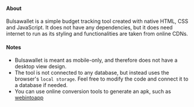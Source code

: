 <h4>About</h4>
Bulsawallet is a simple budget tracking tool created with native HTML, CSS and JavaScript. It does not have any dependencies, but it does need internet to run as its styling and functionalities are taken from online CDNs. 
<h4>Notes</h4>
<ul>
  <li>Bulsawallet is meant as mobile-only, and therefore does not have a desktop view design.</li>
  <li>The tool is not connected to any database, but instead uses the browser's <code>local storage</code>. Feel free to modify the code and connect it to a database if needed.</li>
  <li>You can use online conversion tools to generate an apk, such as <a href="https://www.webintoapp.com/">webintoapp</a></li>
</ul>  

